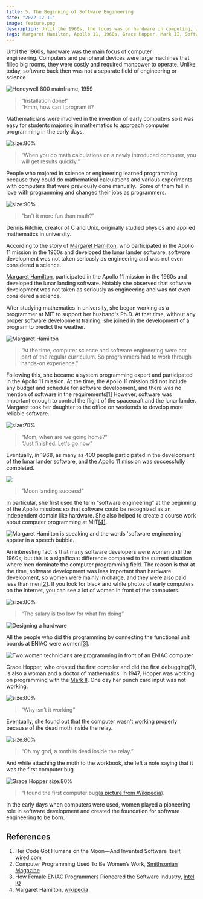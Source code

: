 ```yaml
---
title: 5. The Beginning of Software Engineering
date: "2022-12-11"
image: feature.png
description: Until the 1960s, the focus was on hardware in computing, with software not recognized as a separate engineering discipline. Mathematicians and scientists initially drove programming, evolving into early software engineering roles. Margaret Hamilton, who developed software for the Apollo 11 mission, played a key role in establishing software engineering as a serious discipline, amidst a backdrop where many programmers were women, reflecting the field's undervalued status at the time... 
tags: Margaret Hamilton, Apollo 11, 1960s, Grace Hopper, Mark II, Software Bug, Women in Tech, RMS
---
```


Until the 1960s, hardware was the main focus of computer engineering. Computers and peripheral devices were large machines that filled big rooms, they were costly and required manpower to operate. Unlike today, software back then was not a separate field of engineering or science

![](images/5_1.png "Honeywell 800 mainframe, 1959")
> “Installation done!” \
> “Hmm, how can I program it?

Mathematicians were involved in the invention of early computers so it was easy for students majoring in mathematics to approach computer programming in the early days.

![](images/5_2.png "size:80%")
> “When you do math calculations on a newly introduced computer, you will get results quickly.”

People who majored in science or engineering learned programming because they could do mathematical calculations and various experiments with computers that were previously done manually.  Some of them fell in love with programming and changed their jobs as programmers.

![](images/5_3.png "size:90%")
> "Isn't it more fun than math?"

Dennis Ritchie, creator of C and Unix, originally studied physics and applied mathematics in university.

According to the story of [Margaret Hamilton](https://www.google.com/url?q=https://en.wikipedia.org/wiki/Margaret_Hamilton_\(software_engineer\)\&sa=D\&source=editors\&ust=1711344782241302\&usg=AOvVaw0bBc1TYrN-WqSclV4FS9H8), who participated in the Apollo 11 mission in the 1960s and developed the lunar lander software, software development was not taken seriously as engineering and was not even considered a science.

[Margaret Hamilton](https://www.google.com/url?q=https://en.wikipedia.org/wiki/Margaret_Hamilton_\(software_engineer\)\&sa=D\&source=editors\&ust=1711344782241610\&usg=AOvVaw0RDR6qlOSVo4LMEctuVd0y), participated in the Apollo 11 mission in the 1960s and developed the lunar landing software. Notably she observed that software development was not taken as seriously as engineering and was not even considered a science.

After studying mathematics in university, she began working as a programmer at MIT to support her husband's Ph.D. At that time, without any proper software development training, she joined in the development of a program to predict the weather.

![Margaret Hamilton](images/5_4.png "Margaret Hamilton size:70%")
> “At the time, computer science and software engineering were not part of the regular curriculum. So programmers had to work through hands-on experience.”

Following this, she became a system programming expert and participated in the Apollo 11 mission. At the time, the Apollo 11 mission did not include any budget and schedule for software development, and there was no mention of software in the requirements[&lbrack;1&rbrack;][1] However, software was important enough to control the flight of the spacecraft and the lunar lander. Margaret took her daughter to the office on weekends to develop more reliable software.

![](images/5_5.png "size:70%")
> “Mom, when are we going home?” \
> “Just finished. Let's go now”

Eventually, in 1968, as many as 400 people participated in the development of the lunar lander software, and the Apollo 11 mission was successfully completed.

![](images/5_6.png)
> "Moon landing success!"

In particular, she first used the term “software engineering” at the beginning of the Apollo missions so that software could be recognized as an independent domain like hardware. She also helped to create a course work about computer programming at MIT[&lbrack;4&rbrack;][4].

![Margaret Hamilton is speaking and the words 'software engineering' appear in a speech bubble.](images/5_7.png "Margaret Hamilton size:80%")

An interesting fact is that many software developers were women until the 1960s, but this is a significant difference compared to the current situation where men dominate the computer programming field. The reason is that at the time, software development was less important than hardware development, so women were mainly in charge, and they were also paid less than men[&lbrack;2&rbrack;][2]. If you look for black and white photos of early computers on the Internet, you can see a lot of women in front of the computers.

![](images/5_8.png "size:80%")
> “The salary is too low for what I’m doing”


![](images/5_9.png "Designing  a hardware")

All the people who did the programming by connecting the functional unit boards at ENIAC were women[&lbrack;3&rbrack;][3].

![Two women technicians are programming in front of an ENIAC computer](images/5_10.png "size:80%")

Grace Hopper, who created the first compiler and did the first debugging(?), is also a woman and a doctor of mathematics. In 1947, Hopper was working on programming with the [Mark II](https://www.google.com/url?q=https://en.wikipedia.org/wiki/Harvard_Mark_II\&sa=D\&source=editors\&ust=1711344782243847\&usg=AOvVaw3ByDRjzRpDHS4Qzy0FXlUZ). One day her punch card input was not working.

![](images/5_11.png "size:80%")
> “Why isn’t it working”

Eventually, she found out that the computer wasn't working properly because of the dead moth inside the relay.

![](images/5_12.png "size:80%")
> “Oh my god, a moth is dead inside the relay.”

And while attaching the moth to the workbook, she left a note saying that it was the first computer bug

![](images/5_13.png "Grace Hopper size:80%")
> “I found the first computer bug([a picture from Wikipedia](https://en.wikipedia.org/wiki/Harvard_Mark_II%23/media/File:First_Computer_Bug,_1945.jpg)).

In the early days when computers were used, women played a pioneering role in software development and created the foundation for software engineering to be born.

## References

1. Her Code Got Humans on the Moon—And Invented Software Itself, [wired.com](https://www.wired.com/2015/10/margaret-hamilton-nasa-apollo/)
2. Computer Programming Used To Be Women’s Work, [Smithsonian Magazine](http://www.smithsonianmag.com/smart-news/computer-programming-used-to-be-womens-work-718061/)
3. How Female ENIAC Programmers Pioneered the Software Industry, [Intel iQ](https://web.archive.org/web/20160716023848/https://iq.intel.com/how-female-eniac-programmers-pioneered-the-software-industry/)
4. Margaret Hamilton, [wikipedia](https://en.wikipedia.org/wiki/Margaret\_Hamilton\_(scientist))

[1]: https://www.wired.com/2015/10/margaret-hamilton-nasa-apollo/ "Her Code Got Humans on the Moon—And Invented Software Itself, wired.com"
[2]: http://www.smithsonianmag.com/smart-news/computer-programming-used-to-be-womens-work-718061/ "Computer Programming Used To Be Women’s Work, Smithsonian Magazine"
[3]: https://web.archive.org/web/20160716023848/https://iq.intel.com/how-female-eniac-programmers-pioneered-the-software-industry/ "How Female ENIAC Programmers Pioneered the Software Industry, Intel iQ"
[4]: https://en.wikipedia.org/wiki/Margaret\_Hamilton\_(scientist) "Margaret Hamilton, wikipedia"